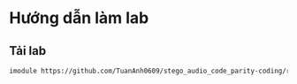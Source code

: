 # Hướng dẫn làm lab
## Tải lab
```bash
imodule https://github.com/TuanAnh0609/stego_audio_code_parity-coding/raw/main/imodule.tar
```
